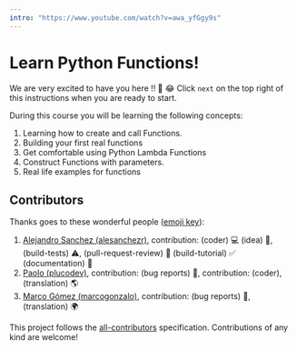 ```yaml
---
intro: "https://www.youtube.com/watch?v=awa_yfGgy9s"
---
```


# Learn Python Functions!

We are very excited to have you here !! 🎉 😂
Click `next` on the top right of this instructions when you are ready to start.

During this course you will be learning the following concepts:

1. Learning how to create and call Functions.
2. Building your first real functions
3. Get comfortable using Python Lambda Functions
4. Construct Functions with parameters.
5. Real life examples for functions

## Contributors

Thanks goes to these wonderful people ([emoji key](https://github.com/kentcdodds/all-contributors#emoji-key)):

1. [Alejandro Sanchez (alesanchezr)](https://github.com/alesanchezr), contribution: (coder) :computer: (idea) 🤔, (build-tests) :warning:, (pull-request-review) :eyes: (build-tutorial) :white_check_mark: (documentation) :book:
2. [Paolo (plucodev)](https://github.com/plucodev), contribution: (bug reports) :bug:, contribution: (coder), (translation) :earth_americas:
3. [Marco Gómez (marcogonzalo)](https://github.com/marcogonzalo), contribution: (bug reports) :bug:, (translation) :earth_africa:

This project follows the
[all-contributors](https://github.com/kentcdodds/all-contributors)
specification. Contributions of any kind are welcome!
